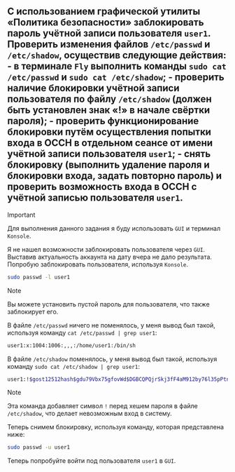 ## C использованием графической утилиты «Политика безопасности» заблокировать пароль учётной записи пользователя `user1`. Проверить изменения файлов `/etc/passwd` и `/etc/shadow`, осуществив следующие действия: - в терминале `Fly` выполнить команды `sudo cat /etc/passwd` и `sudo cat /etc/shadow`; - проверить наличие блокировки учётной записи пользователя по файлу `/etc/shadow` (должен быть установлен знак «!» в начале свёртки пароля); - проверить функционирование блокировки путём осуществления попытки входа в ОССН в отдельном сеансе от имени учётной записи пользователя `user1`; - снять блокировку (выполнить удаление пароля и блокировки входа, задать повторно пароль) и проверить возможность входа в ОССН с учётной записью пользователя `user1`.

> [!IMPORTANT]
> Для выполнения данного задания я буду использовать `GUI` и терминал `Konsole`.

Я не нашел возможности заблокировать пользователя через `GUI`. Выставив актуальность аккаунта на дату вчера не дало результата. Попробую заблокировать пользователя, используя `Konsole`. 

```bash
sudo passwd -l user1
```

> [!NOTE]
> Вы можете установить пустой пароль для пользователя, что также заблокирует его. 

В файле `/etc/passwd` ничего не поменялось, у меня вывод был такой, используя команду `cat /etc/passwd | grep user1`:

```bash
user1:x:1004:1006:,,,:/home/user1:/bin/sh
```

В файле `/etc/shadow` поменялось, у меня вывод был такой, используя команду `sudo cat /etc/shadow | grep user1`:

```bash
user1:!$gost12512hash$gdu79Vbx75gfovWd$DGBCQPQjrSkj3fF4aM912by76l35pPtnonDWBME3z5cLFpGKkfZ9t7dJsnr23uNc4o50lETjWQAGf4y/yV00S1:20144::99999:7:::
```

> [!NOTE]
> Эта команда добавляет символ `!` перед хешем пароля в файле `/etc/shadow`, что делает невозможным вход в систему.

Теперь снимем блокировку, используя команду, которая представлена ниже:

```bash
sudo passwd -u user1
```

Теперь попробуйте войти под пользователя `user1` в `GUI`.
